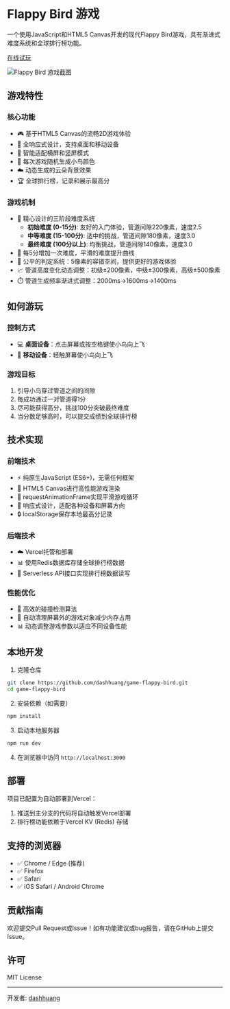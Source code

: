 # Flappy Bird 游戏

一个使用JavaScript和HTML5 Canvas开发的现代Flappy Bird游戏，具有渐进式难度系统和全球排行榜功能。

[在线试玩](https://game-flappy-bird-rho.vercel.app/)

![Flappy Bird 游戏截图](https://github.com/dashhuang/game-flappy-bird/raw/main/screenshots/gameplay.png)

## 游戏特性

### 核心功能
- 🎮 基于HTML5 Canvas的流畅2D游戏体验
- 📱 全响应式设计，支持桌面和移动设备
- 🔄 智能适配横屏和竖屏模式
- 🌈 每次游戏随机生成小鸟颜色
- ☁️ 动态生成的云朵背景效果
- 🏆 全球排行榜，记录和展示最高分

### 游戏机制
- 🔄 精心设计的三阶段难度系统
  - **初始难度 (0-15分)**: 友好的入门体验，管道间隙220像素，速度2.5
  - **中等难度 (15-100分)**: 适中的挑战，管道间隙180像素，速度3.0
  - **最终难度 (100分以上)**: 均衡挑战，管道间隙140像素，速度3.0
- 🎯 每5分增加一次难度，平滑的难度提升曲线
- 🌟 公平的判定系统：5像素的容错空间，提供更好的游戏体验
- 📈 管道高度变化动态调整：初级±200像素，中级±300像素，高级±500像素
- ⏱️ 管道生成频率渐进式调整：2000ms→1600ms→1400ms

## 如何游玩

### 控制方式
- 💻 **桌面设备**：点击屏幕或按空格键使小鸟向上飞
- 📱 **移动设备**：轻触屏幕使小鸟向上飞

### 游戏目标
1. 引导小鸟穿过管道之间的间隙
2. 每成功通过一对管道得1分
3. 尽可能获得高分，挑战100分突破最终难度
4. 当分数足够高时，可以提交成绩到全球排行榜

## 技术实现

### 前端技术
- ⚡️ 纯原生JavaScript (ES6+)，无需任何框架
- 🎨 HTML5 Canvas进行高性能游戏渲染
- 🔄 requestAnimationFrame实现平滑游戏循环
- 📱 响应式设计，适配各种设备和屏幕方向
- 🔒 localStorage保存本地最高分记录

### 后端技术
- ☁️ Vercel托管和部署
- 📊 使用Redis数据库存储全球排行榜数据
- 🔌 Serverless API接口实现排行榜数据读写

### 性能优化
- 🚀 高效的碰撞检测算法
- 🧹 自动清理屏幕外的游戏对象减少内存占用
- 📊 动态调整游戏参数以适应不同设备性能

## 本地开发

1. 克隆仓库
```bash
git clone https://github.com/dashhuang/game-flappy-bird.git
cd game-flappy-bird
```

2. 安装依赖（如需要）
```bash
npm install
```

3. 启动本地服务器
```bash
npm run dev
```

4. 在浏览器中访问 `http://localhost:3000`

## 部署

项目已配置为自动部署到Vercel：
1. 推送到主分支的代码将自动触发Vercel部署
2. 排行榜功能依赖于Vercel KV (Redis) 存储

## 支持的浏览器

- ✅ Chrome / Edge (推荐)
- ✅ Firefox
- ✅ Safari
- ✅ iOS Safari / Android Chrome

## 贡献指南

欢迎提交Pull Request或Issue！如有功能建议或bug报告，请在GitHub上提交Issue。

## 许可

MIT License

---

开发者: [dashhuang](https://github.com/dashhuang)
